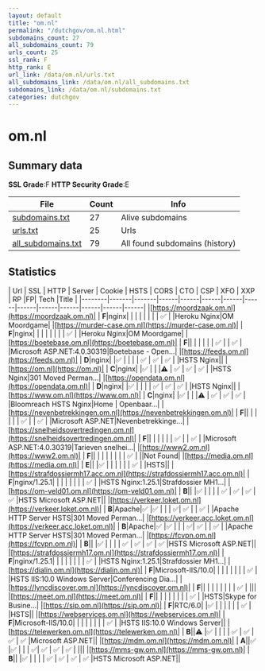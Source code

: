 ```yaml
---
layout: default
title: "om.nl"
permalink: "/dutchgov/om.nl.html"
subdomains_count: 27
all_subdomains_count: 79
urls_count: 25
ssl_rank: F
http_rank: E
url_link: /data/om.nl/urls.txt
all_subdomains_link: /data/om.nl/all_subdomains.txt
subdomains_link: /data/om.nl/subdomains.txt
categories: dutchgov
---
```



# om.nl
## Summary data


**SSL Grade**:F
**HTTP Security Grade**:E


| File       | Count | Info |
|------------|-------|------|
|[subdomains.txt](/data/om.nl/subdomains.txt)|27|Alive subdomains|
|[urls.txt](/data/om.nl/urls.txt)|25|Urls|
|[all_subdomains.txt](/data/om.nl/all_subdomains.txt)|79|All found subdomains (history)|


## Statistics


| Url | SSL | HTTP | Server | Cookie | HSTS | CORS | CTO | CSP | XFO | XXP | RP |FP| Tech |Title |
|--------|-------|-------|------|------|------|------|------|------|------|------|------|------|------|
|[https://moordzaak.om.nl](https://moordzaak.om.nl)| | **F**|nginx| | | | | | | | :white_check_mark: | |Heroku Nginx|OM Moordgame|
|[https://murder-case.om.nl](https://murder-case.om.nl)| | **F**|nginx| | | | | | | | :white_check_mark: | |Heroku Nginx|OM Moordgame|
|[https://boetebase.om.nl](https://boetebase.om.nl)| | **F**|| | | | | | :white_check_mark: | | :white_check_mark: | |Microsoft ASP.NET:4.0.30319|Boetebase - Open...|
|[https://feeds.om.nl](https://feeds.om.nl)| | **D**|nginx| |:white_check_mark: | | | | :white_check_mark: | :white_check_mark: | :white_check_mark: | |HSTS Nginx||
|[https://om.nl](https://om.nl)| | **C**|nginx| |:white_check_mark: | | |:warning: | :white_check_mark: | :white_check_mark: | :white_check_mark: | |HSTS Nginx|301 Moved Perman...|
|[https://opendata.om.nl](https://opendata.om.nl)| | **D**|nginx| |:white_check_mark: | | | | :white_check_mark: | :white_check_mark: | :white_check_mark: | |HSTS Nginx||
|[https://www.om.nl](https://www.om.nl)| | **C**|nginx| |:white_check_mark: | | |:warning: | :white_check_mark: | :white_check_mark: | :white_check_mark: | |Bloomreach HSTS Nginx|Home | Openbaar...|
|[https://nevenbetrekkingen.om.nl](https://nevenbetrekkingen.om.nl)| | **F**|| | | | | | :white_check_mark: | | :white_check_mark: | |Microsoft ASP.NET|Nevenbetrekkinge...|
|[https://snelheidsovertredingen.om.nl](https://snelheidsovertredingen.om.nl)| | **F**|| | | | | | :white_check_mark: | | :white_check_mark: | |Microsoft ASP.NET:4.0.30319|Tarieven snelhei...|
|[https://www2.om.nl](https://www2.om.nl)| | **F**|| | | | | | | | :white_check_mark: | ||Not Found|
|[https://media.om.nl](https://media.om.nl)| | **E**|| |:white_check_mark: | | | | | | :white_check_mark: | |HSTS||
|[https://strafdossiermh17.acc.om.nl](https://strafdossiermh17.acc.om.nl)| | **F**|nginx/1.25.1| | | | | | | | :white_check_mark: | |HSTS Nginx:1.25.1|Strafdossier MH1...|
|[https://om-veld01.om.nl](https://om-veld01.om.nl)| | **B**|| |:white_check_mark: | | | | :white_check_mark: | :white_check_mark: | :white_check_mark: | :white_check_mark: |HSTS Microsoft ASP.NET||
|[https://verkeer.loket.om.nl](https://verkeer.loket.om.nl)| | **B**|Apache|:white_check_mark: |:white_check_mark: | | | :white_check_mark:| :white_check_mark: | | :white_check_mark: | |Apache HTTP Server HSTS|301 Moved Perman...|
|[https://verkeer.acc.loket.om.nl](https://verkeer.acc.loket.om.nl)| | **B**|Apache|:white_check_mark: |:white_check_mark: | | | :white_check_mark:| :white_check_mark: | | :white_check_mark: | |Apache HTTP Server HSTS|301 Moved Perman...|
|[https://fcvpn.om.nl](https://fcvpn.om.nl)| | **B**|| |:white_check_mark: | | | | :white_check_mark: | :white_check_mark: | :white_check_mark: | :white_check_mark: |HSTS Microsoft ASP.NET||
|[https://strafdossiermh17.om.nl](https://strafdossiermh17.om.nl)| | **F**|nginx/1.25.1| | | | | | | | :white_check_mark: | |HSTS Nginx:1.25.1|Strafdossier MH1...|
|[https://dialin.om.nl](https://dialin.om.nl)| | **F**|Microsoft-IIS/10.0| | | | | | | | :white_check_mark: | |HSTS IIS:10.0 Windows Server|Conferencing Dia...|
|[https://lyncdiscover.om.nl](https://lyncdiscover.om.nl)| | **F**|| | | | | | | | :white_check_mark: | |||
|[https://meet.om.nl](https://meet.om.nl)| | **F**|| | | | | | | | :white_check_mark: | |HSTS|Skype for Busine...|
|[https://sip.om.nl](https://sip.om.nl)| | **F**|RTC/6.0| |:white_check_mark: | | | | | | :white_check_mark: | |HSTS||
|[https://webservices.om.nl](https://webservices.om.nl)| | **F**|Microsoft-IIS/10.0| | | | | | | | :white_check_mark: | |HSTS IIS:10.0 Windows Server||
|[https://telewerken.om.nl](https://telewerken.om.nl)| | **B**||:warning: |:white_check_mark: | | | | :white_check_mark: | :white_check_mark: | :white_check_mark: | :white_check_mark: |Microsoft ASP.NET||
|[https://mdm.om.nl](https://mdm.om.nl)| | **A**||:white_check_mark: |:white_check_mark: | | | :white_check_mark:| :white_check_mark: | :white_check_mark: | :white_check_mark: | |||
|[https://mms-gw.om.nl](https://mms-gw.om.nl)| | **B**|| |:white_check_mark: | | | | :white_check_mark: | :white_check_mark: | :white_check_mark: | :white_check_mark: |HSTS Microsoft ASP.NET||